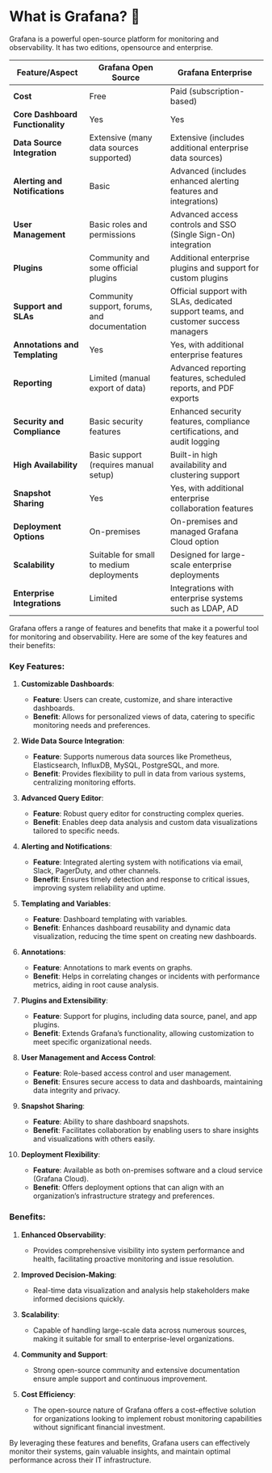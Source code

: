 
# What is Grafana? 🤔
Grafana is a powerful open-source platform for monitoring and observability. It has two editions, opensource and enterprise.

| Feature/Aspect                      | Grafana Open Source                     | Grafana Enterprise                      |
|-------------------------------------|-----------------------------------------|-----------------------------------------|
| **Cost**                            | Free                                    | Paid (subscription-based)               |
| **Core Dashboard Functionality**    | Yes                                     | Yes                                     |
| **Data Source Integration**         | Extensive (many data sources supported) | Extensive (includes additional enterprise data sources) |
| **Alerting and Notifications**      | Basic                                   | Advanced (includes enhanced alerting features and integrations) |
| **User Management**                 | Basic roles and permissions             | Advanced access controls and SSO (Single Sign-On) integration |
| **Plugins**                         | Community and some official plugins     | Additional enterprise plugins and support for custom plugins |
| **Support and SLAs**                | Community support, forums, and documentation | Official support with SLAs, dedicated support teams, and customer success managers |
| **Annotations and Templating**      | Yes                                     | Yes, with additional enterprise features |
| **Reporting**                       | Limited (manual export of data)         | Advanced reporting features, scheduled reports, and PDF exports |
| **Security and Compliance**         | Basic security features                 | Enhanced security features, compliance certifications, and audit logging |
| **High Availability**               | Basic support (requires manual setup)   | Built-in high availability and clustering support |
| **Snapshot Sharing**                | Yes                                     | Yes, with additional enterprise collaboration features |
| **Deployment Options**              | On-premises                             | On-premises and managed Grafana Cloud option |
| **Scalability**                     | Suitable for small to medium deployments | Designed for large-scale enterprise deployments |
| **Enterprise Integrations**         | Limited                                 | Integrations with enterprise systems such as LDAP, AD |



Grafana offers a range of features and benefits that make it a powerful tool for monitoring and observability. Here are some of the key features and their benefits:

### Key Features:

1. **Customizable Dashboards**:
   - **Feature**: Users can create, customize, and share interactive dashboards.
   - **Benefit**: Allows for personalized views of data, catering to specific monitoring needs and preferences.

2. **Wide Data Source Integration**:
   - **Feature**: Supports numerous data sources like Prometheus, Elasticsearch, InfluxDB, MySQL, PostgreSQL, and more.
   - **Benefit**: Provides flexibility to pull in data from various systems, centralizing monitoring efforts.

3. **Advanced Query Editor**:
   - **Feature**: Robust query editor for constructing complex queries.
   - **Benefit**: Enables deep data analysis and custom data visualizations tailored to specific needs.

4. **Alerting and Notifications**:
   - **Feature**: Integrated alerting system with notifications via email, Slack, PagerDuty, and other channels.
   - **Benefit**: Ensures timely detection and response to critical issues, improving system reliability and uptime.

5. **Templating and Variables**:
   - **Feature**: Dashboard templating with variables.
   - **Benefit**: Enhances dashboard reusability and dynamic data visualization, reducing the time spent on creating new dashboards.

6. **Annotations**:
   - **Feature**: Annotations to mark events on graphs.
   - **Benefit**: Helps in correlating changes or incidents with performance metrics, aiding in root cause analysis.

7. **Plugins and Extensibility**:
   - **Feature**: Support for plugins, including data source, panel, and app plugins.
   - **Benefit**: Extends Grafana’s functionality, allowing customization to meet specific organizational needs.

8. **User Management and Access Control**:
   - **Feature**: Role-based access control and user management.
   - **Benefit**: Ensures secure access to data and dashboards, maintaining data integrity and privacy.

9. **Snapshot Sharing**:
   - **Feature**: Ability to share dashboard snapshots.
   - **Benefit**: Facilitates collaboration by enabling users to share insights and visualizations with others easily.

10. **Deployment Flexibility**:
    - **Feature**: Available as both on-premises software and a cloud service (Grafana Cloud).
    - **Benefit**: Offers deployment options that can align with an organization’s infrastructure strategy and preferences.

### Benefits:

1. **Enhanced Observability**:
   - Provides comprehensive visibility into system performance and health, facilitating proactive monitoring and issue resolution.

2. **Improved Decision-Making**:
   - Real-time data visualization and analysis help stakeholders make informed decisions quickly.

3. **Scalability**:
   - Capable of handling large-scale data across numerous sources, making it suitable for small to enterprise-level organizations.

4. **Community and Support**:
   - Strong open-source community and extensive documentation ensure ample support and continuous improvement.

5. **Cost Efficiency**:
   - The open-source nature of Grafana offers a cost-effective solution for organizations looking to implement robust monitoring capabilities without significant financial investment.

By leveraging these features and benefits, Grafana users can effectively monitor their systems, gain valuable insights, and maintain optimal performance across their IT infrastructure.

